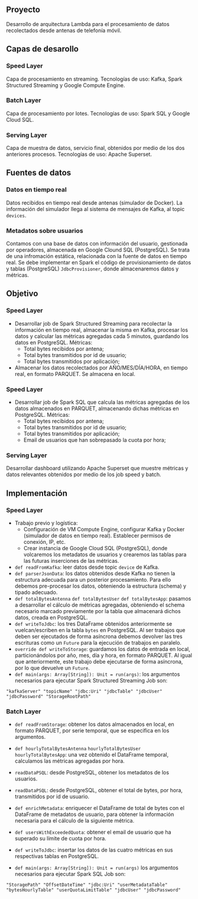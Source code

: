 ## Proyecto
Desarrollo de arquitectura Lambda para el procesamiento de datos recolectados desde antenas de telefonía móvil.

## Capas de desarollo

### Speed Layer
Capa de procesamiento en streaming. Tecnologías de uso: Kafka, Spark Structured Streaming y Google Compute Engine.

### Batch Layer
Capa de procesamiento por lotes. Tecnologías de uso: Spark SQL y Google Cloud SQL.

### Serving Layer
Capa de muestra de datos, servicio final, obtenidos por medio de los dos anteriores procesos. Tecnologías de uso: Apache Superset.

## Fuentes de datos

### Datos en tiempo real
Datos recibidos en tiempo real desde antenas (simulador de Docker). La información del simulador llega al sistema de mensajes de Kafka, al topic `devices`.

### Metadatos sobre usuarios
Contamos con una base de datos con información del usuario, gestionada por operadores, almacenada en Google Clound SQL (PostgreSQL). Se trata de una infromación estática, relacionada con la fuente de datos en tiempo real. 
Se debe implementar en Spark el código de provisionamiento de datos y tablas (PostgreSQL) `JdbcProvisioner`, donde almacenaremos datos y métricas.

## Objetivo

### Speed Layer
* Desarrollar job de Spark Structured Streaming para recolectar la información en tiempo real, almacenar la misma en Kafka, procesar los datos y calcular las métricas agregadas cada 5 minutos, guardando los datos en PostgreSQL. Métricas:
   * Total bytes recibidos por antena; 
   * Total bytes transmitidos por id de usuario; 
   * Total bytes transmitidos por aplicación;
* Almacenar los datos recolectados por AÑO/MES/DÍA/HORA, en tiempo real, en formato PARQUET. Se almacena en local. 

### Speed Layer
* Desarrollar job de Spark SQL que calcula las métricas agregadas de los datos almacenados en PARQUET, almacenando dichas métricas en PostgreSQL. Métricas:
   * Total bytes recibidos por antena; 
   * Total bytes transmitidos por id de usuario; 
   * Total bytes transmitidos por aplicación; 
   * Email de usuarios que han sobrepasado la cuota por hora;

### Serving Layer
Desarrollar dashboard utilizando Apache Superset que muestre métricas y datos relevantes obtenidos por medio de los job speed y batch.  

## Implementación

### Speed Layer

* Trabajo previo y logística:
  * Configuración de VM Compute Engine, configurar Kafka y Docker (simulador de datos en tiempo real). Establecer permisos de conexión, IP, etc.
  * Crear instancia de Google Cloud SQL (PostgreSQL), donde volcaremos los metadatos de usuarios y crearemos las tablas para las futuras inserciones de las métricas. 
* `def readFromKafka`: leer datos desde topic `device` de Kafka.
* `def parserJsonData`: los datos obtenidos desde Kafka no tienen la estructura adecuada para un posterior procesamiento. Para ello debemos pre-procesar los datos, obteniendo la estructura (schema) y tipado adecuado.
* `def totalBytesAntenna` `def totalBytesUser` `def totalBytesApp`: pasamos a desarrollar el cálculo de métricas agregadas, obteniendo el schema necesario marcado previamente por la tabla que almacenará dichos datos, creada en PostgreSQL.
* `def writeToJdbc`: los tres DataFrame obtenidos anteriormente se vuelcan/escriben en la tabla `bytes` en PostgreSQL. Al ser trabajos que deben ser ejecutados de forma asíncrona debemos devolver las tres escrituras como un `Future` para la ejecución de trabajos en paralelo. 
* `override def writeToStorage`: guardamos los datos de entrada en local, particionándolos por año, mes, día y hora, en formato PARQUET. Al igual que anteriormente, este trabajo debe ejecutarse de forma asíncrona, por lo que devuelve un `Future`.
* `def main(args: Array[String]): Unit = run(args)`: los argumentos necesarios para ejecutar Spark Structured Streaming Job son:
```
"kafkaServer" "topicName" "jdbc:Uri" "jdbcTable" "jdbcUser" "jdbcPassword" "StorageRootPath"
```

### Batch Layer

* `def readFromStorage`: obtener los datos almacenados en local, en formato PARQUET, por serie temporal, que se especifica en los argumentos.
* `def hourlyTotalBytesAntenna` `hourlyTotalBytesUser` `hourlyTotalBytesApp`: una vez obtenido el DataFrame temporal, calculamos las métricas agregadas por hora.
* `readDataPSQL`: desde PostgreSQL, obtener los metadatos de los usuarios.
* `readDataPSQL`: desde PostgreSQL, obtener el total de bytes, por hora, transmitidos por id de usuario.
* `def enrichMetadata`: enriquecer el DataFrame de total de bytes con el DataFrame de metadatos de usuario, para obtener la información necesaria para el cálculo de la siguiente métrica.
* `def usersWithExceededQuota`: obtener el email de usuario que ha superado su límite de cuota por hora.
* `def writeToJdbc`: insertar los datos de las cuatro métricas en sus respectivas tablas en PostgreSQL.

* `def main(args: Array[String]): Unit = run(args)` los argumentos necesarios para ejecutar Spark SQL Job son:
```
"StoragePath" "OffsetDateTime" "jdbc:Uri" "userMetadataTable" "bytesHourlyTable" "userQuotaLimitTable" "jdbcUser" "jdbcPassword"
```

